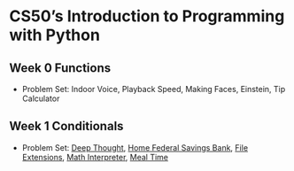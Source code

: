 # CS50’s Introduction to Programming with Python

## Week 0 Functions

- Problem Set: Indoor Voice, Playback Speed, Making Faces, Einstein, Tip Calculator

## Week 1 Conditionals

- Problem Set: [Deep Thought](deep), [Home Federal Savings Bank](bank), [File Extensions](extensions), [Math Interpreter](interpreter), [Meal Time](meal)
